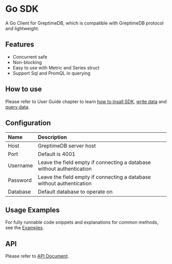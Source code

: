 # Go SDK

A Go Client for GreptimeDB, which is compatible with GreptimeDB protocol and lightweight.

## Features

- Concurrent safe
- Non-blocking
- Easy to use with Metric and Series struct
- Support Sql and PromQL in querying

## How to use

Please refer to User Guide chapter to learn [how to insall SDK](/v0.3/user-guide/clients/sdk-libraries/go.md),
[write data](/v0.3/user-guide/write-data/sdk-libraries/go.md) and [query data](/v0.3/user-guide/query-data/sdk-libraries/go.md).

## Configuration

| Name     | Description                                                           |
| :------- | :-------------------------------------------------------------------- |
| Host     | GreptimeDB server host                                                |
| Port     | Default is 4001                                                       |
| Username | Leave the field empty if connecting a database without authentication |
| Password | Leave the field empty if connecting a database without authentication |
| Database | Default database to operate on                                        |

## Usage Examples

For fully runnable code snippets and explanations for common methods, see the [Examples][example].

<!-- link -->

[example]: https://pkg.go.dev/github.com/GreptimeTeam/greptimedb-client-go#example-package

## API

Please refer to [API Document](https://pkg.go.dev/github.com/GreptimeTeam/greptimedb-client-go).
